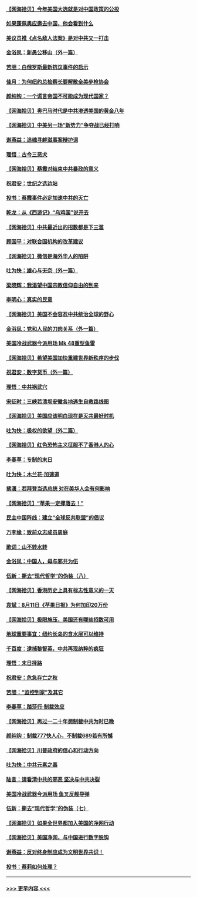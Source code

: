#### [【网海拾贝】今年美国大选就是对中国政策的公投](../pages/nsc993/n12350973.md?t=08231503) 
#### [如果蓬佩奥应邀去中国，他会看到什么](../pages/nsc993/n12350945.md?t=08231503) 
#### [美议员推《点名敌人法案》是对中共又一打击](../pages/nsc993/n12350765.md?t=08231503) 
#### [金浴凤：新愚公移山（外一篇）](../pages/nsc993/n12350253.md?t=08231503) 
#### [苦胆：白俄罗斯最新抗议事件的启示](../pages/nsc993/n12349989.md?t=08231503) 
#### [佳月：为何纽约总检察长要解散全美步枪协会](../pages/nsc993/n12349939.md?t=08231503) 
#### [颜纯钩：一个谎言帝国不可能成为现代国家？](../pages/nsc993/n12349898.md?t=08231503) 
#### [【网海拾贝】奥巴马时代是中共渗透美国的黄金八年](../pages/nsc993/n12349284.md?t=08231503) 
#### [【网海拾贝】中美另一场“新势力”争夺战已经打响](../pages/nsc993/n12346998.md?t=08231503) 
#### [谢燕益：追魂寻衅滋事案辩护词](../pages/nsc993/n12346892.md?t=08231503) 
#### [理悟：古今三恶犬](../pages/nsc993/n12345190.md?t=08231503) 
#### [【网海拾贝】蔡霞对结束中共暴政的意义](../pages/nsc993/n12344263.md?t=08231503) 
#### [祝君安：世纪之选边站](../pages/nsc993/n12342382.md?t=08231503) 
#### [投书：蔡霞事件必定加速中共的灭亡](../pages/nsc993/n12341881.md?t=08231503) 
#### [乾龙：从《西游记》“乌鸡国”说开去](../pages/nsc993/n12341690.md?t=08231503) 
#### [【网海拾贝】中共最近出的招数都是下三滥](../pages/nsc993/n12341593.md?t=08231503) 
#### [顾国平：对联合国机构的改革建议](../pages/nsc993/n12339928.md?t=08231503) 
#### [【网海拾贝】微信是海外华人的陷阱](../pages/nsc993/n12338868.md?t=08231503) 
#### [吐为快：雄心与无奈（外一篇）](../pages/nsc993/n12338132.md?t=08231503) 
#### [梁晓辉：我渴望中国宗教信仰自由的到来](../pages/nsc993/n12336657.md?t=08231503) 
#### [李明心：真实的民意](../pages/nsc993/n12336089.md?t=08231503) 
#### [【网海拾贝】美国不会容忍中共统治全球的野心](../pages/nsc993/n12336063.md?t=08231503) 
#### [金浴凤：党和人民的刀肉关系（外一篇）](../pages/nsc993/n12335834.md?t=08231503) 
#### [美国冷战武器今派用场 Mk 48重型鱼雷](../pages/nsc993/n12335354.md?t=08231503) 
#### [【网海拾贝】希望美国加快重建世界新秩序的步伐](../pages/nsc993/n12334224.md?t=08231503) 
#### [祝君安：数字货币（外一篇）](../pages/nsc993/n12334186.md?t=08231503) 
#### [理悟：中共祸武穴](../pages/nsc993/n12333962.md?t=08231503) 
#### [宋征时：三峡若溃坝安徽各地逃生自救路线图](../pages/nsc993/n12332450.md?t=08231503) 
#### [【网海拾贝】美国应该明白现在是灭共最好时机](../pages/nsc993/n12332313.md?t=08231503) 
#### [吐为快：极权的欲望（外二篇）](../pages/nsc993/n12332089.md?t=08231503) 
#### [【网海拾贝】红色恐怖主义征服不了香港人的心](../pages/nsc993/n12329296.md?t=08231503) 
#### [李春草：专制的末日](../pages/nsc993/n12329079.md?t=08231503) 
#### [吐为快：木兰花‧加速道](../pages/nsc993/n12327366.md?t=08231503) 
#### [拂潇：若拜登当选总统 对在美华人会有何影响](../pages/nsc993/n12295996.md?t=08231503) 
#### [【网海拾贝】“苹果一定撑落去！”](../pages/nsc993/n12326784.md?t=08231503) 
#### [民主中国阵线：建立“全球反共联盟”的倡议](../pages/nsc993/n12324177.md?t=08231503) 
#### [万李缘：致前众志成员周庭](../pages/nsc993/n12324635.md?t=08231503) 
#### [歌词：山不转水转](../pages/nsc993/n12324599.md?t=08231503) 
#### [金浴凤：中国人，毋与邪共为伍](../pages/nsc993/n12324257.md?t=08231503) 
#### [伍新：撕去“现代哲学”的伪装（八）](../pages/nsc993/n12324188.md?t=08231503) 
#### [【网海拾贝】香港历史上具有标志性意义的一天](../pages/nsc993/n12324021.md?t=08231503) 
#### [袁斌：8月11日《苹果日报》为何加印20万份](../pages/nsc993/n12323955.md?t=08231503) 
#### [【网海拾贝】极限施压，美国还有哪些招数可用](../pages/nsc993/n12322512.md?t=08231503) 
#### [地球重要事宜：纽约长岛的含水层可以维持](../pages/nsc993/n12321844.md?t=08231503) 
#### [千百度：逮捕黎智英，中共再现纳粹的疯狂](../pages/nsc993/n12321777.md?t=08231503) 
#### [理悟：末日择路](../pages/nsc993/n12320812.md?t=08231503) 
#### [祝君安：危急存亡之秋](../pages/nsc993/n12320795.md?t=08231503) 
#### [苦胆：“监控到家”及其它](../pages/nsc993/n12320751.md?t=08231503) 
#### [李春草：踏莎行·制裁效应](../pages/nsc993/n12318290.md?t=08231503) 
#### [【网海拾贝】再过一二十年想制裁中共为时已晚](../pages/nsc993/n12318195.md?t=08231503) 
#### [颜纯钩：制裁777快人心，不制裁689若有所憾](../pages/nsc993/n12316912.md?t=08231503) 
#### [【网海拾贝】川普政府的信心和行动方向](../pages/nsc993/n12316673.md?t=08231503) 
#### [吐为快：中共元素之毒](../pages/nsc993/n12316547.md?t=08231503) 
#### [陆言：请看清中共的邪恶 坚决与中共决裂](../pages/nsc993/n12315784.md?t=08231503) 
#### [美国冷战武器今派用场 鱼叉反舰导弹](../pages/nsc993/n12316258.md?t=08231503) 
#### [伍新：撕去“现代哲学”的伪装（七）](../pages/nsc993/n12315846.md?t=08231503) 
#### [【网海拾贝】如果全世界都加入美国的净网行动](../pages/nsc993/n12315588.md?t=08231503) 
#### [【网海拾贝】美国净网，与中国进行数字脱钩](../pages/nsc993/n12312813.md?t=08231503) 
#### [谢燕益：反对终身制应成为文明世界共识！](../pages/nsc993/n12310465.md?t=08231503) 
#### [投书：蔡莉如何处理？](../pages/nsc993/n12310224.md?t=08231503) 

----
#### [ >>> 更早内容 <<< ](../indexes/nsc993-earlier.md)
